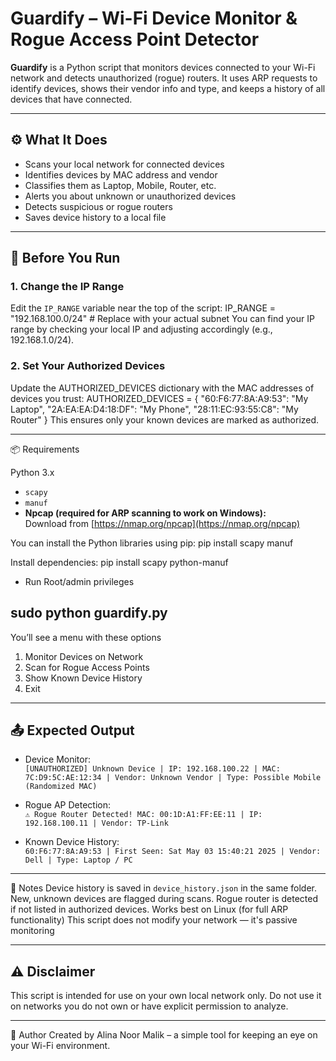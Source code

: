 # Guardify – Wi-Fi Device Monitor & Rogue Access Point Detector
**Guardify** is a Python script that monitors devices connected to your Wi-Fi network and detects unauthorized (rogue) routers. 
It uses ARP requests to identify devices, shows their vendor info and type, and keeps a history of all devices that have connected.

---

## ⚙️ What It Does

- Scans your local network for connected devices  
- Identifies devices by MAC address and vendor  
- Classifies them as Laptop, Mobile, Router, etc.  
- Alerts you about unknown or unauthorized devices  
- Detects suspicious or rogue routers  
- Saves device history to a local file

---

## 🔧 Before You Run

### 1. **Change the IP Range**
Edit the `IP_RANGE` variable near the top of the script:
IP_RANGE = "192.168.100.0/24"  # Replace with your actual subnet
You can find your IP range by checking your local IP and adjusting accordingly (e.g., 192.168.1.0/24).

### 2. Set Your Authorized Devices
Update the AUTHORIZED_DEVICES dictionary with the MAC addresses of devices you trust:
AUTHORIZED_DEVICES = {
    "60:F6:77:8A:A9:53": "My Laptop",
    "2A:EA:EA:D4:18:DF": "My Phone",
    "28:11:EC:93:55:C8": "My Router"
}
This ensures only your known devices are marked as authorized.

---

📦 Requirements

Python 3.x
- `scapy`
- `manuf`
- **Npcap (required for ARP scanning to work on Windows):**  
  Download from [https://nmap.org/npcap](https://nmap.org/npcap)

You can install the Python libraries using pip:
pip install scapy manuf

Install dependencies:
pip install scapy python-manuf

- Run
Root/admin privileges

sudo python guardify.py
---
You’ll see a menu with these options
1. Monitor Devices on Network
2. Scan for Rogue Access Points
3. Show Known Device History
4. Exit

---
## 📤 Expected Output
- Device Monitor:  
  `[UNAUTHORIZED] Unknown Device | IP: 192.168.100.22 | MAC: 7C:D9:5C:AE:12:34 | Vendor: Unknown Vendor | Type: Possible Mobile (Randomized MAC)`

- Rogue AP Detection:  
  `⚠️ Rogue Router Detected! MAC: 00:1D:A1:FF:EE:11 | IP: 192.168.100.11 | Vendor: TP-Link`

- Known Device History:  
  `60:F6:77:8A:A9:53 | First Seen: Sat May 03 15:40:21 2025 | Vendor: Dell | Type: Laptop / PC`

---
📌 Notes
Device history is saved in `device_history.json` in the same folder.
New, unknown devices are flagged during scans.
Rogue router is detected if not listed in authorized devices.
Works best on Linux (for full ARP functionality)
This script does not modify your network — it's passive monitoring

---
## ⚠️ Disclaimer
This script is intended for use on your own local network only. Do not use it on networks you do not own or have explicit permission to analyze.

---

👤 Author
Created by Alina Noor Malik – a simple tool for keeping an eye on your Wi-Fi environment.